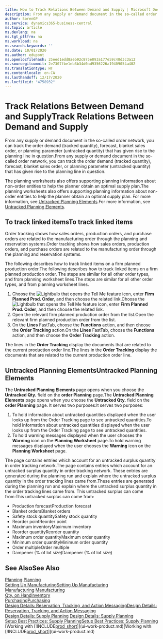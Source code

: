 ```yaml
---
title: How to Track Relations Between Demand and Supply | Microsoft Docs
description: From any supply or demand document in the so-called order network, you can track the order demand (tracked quantity), forecast, blanket sales order, or planning parameter (untracked quantity) that has given rise to the planning line in question.
author: SorenGP
ms.service: dynamics365-business-central
ms.topic: article
ms.devlang: na
ms.tgt_pltfrm: na
ms.workload: na
ms.search.keywords: ''
ms.date: 10/01/2020
ms.author: edupont
ms.openlocfilehash: 25eed1edd8aeb92c875e093a177e59c40d3c3a12
ms.sourcegitcommit: 2e7307fbe1eb3b34d0ad9356226a19409054a402
ms.translationtype: HT
ms.contentlocale: en-CA
ms.lasthandoff: 12/17/2020
ms.locfileid: "4758932"
---
```

# <a name="track-relations-between-demand-and-supply"></a><span data-ttu-id="ab093-103">Track Relations Between Demand and Supply</span><span class="sxs-lookup"><span data-stu-id="ab093-103">Track Relations Between Demand and Supply</span></span>
<span data-ttu-id="ab093-104">From any supply or demand document in the so-called order network, you can track the order demand (tracked quantity), forecast, blanket sales order, or planning parameter (untracked quantity) that has given rise to the planning line in question.</span><span class="sxs-lookup"><span data-stu-id="ab093-104">From any supply or demand document in the so-called order network, you can track the order demand (tracked quantity), forecast, blanket sales order, or planning parameter (untracked quantity) that has given rise to the planning line in question.</span></span>

<span data-ttu-id="ab093-105">The planning worksheets also offers supporting planning information about non-order entities to help the planner obtain an optimal supply plan.</span><span class="sxs-lookup"><span data-stu-id="ab093-105">The planning worksheets also offers supporting planning information about non-order entities to help the planner obtain an optimal supply plan.</span></span> <span data-ttu-id="ab093-106">For more information, see [Untracked Planning Elements](production-how-track-demand-supply.md#untracked-planning-elements).</span><span class="sxs-lookup"><span data-stu-id="ab093-106">For more information, see [Untracked Planning Elements](production-how-track-demand-supply.md#untracked-planning-elements).</span></span>

## <a name="to-track-linked-items"></a><span data-ttu-id="ab093-107">To track linked items</span><span class="sxs-lookup"><span data-stu-id="ab093-107">To track linked items</span></span>
<span data-ttu-id="ab093-108">Order tracking shows how sales orders, production orders, and purchase orders are related to the manufacturing order through the planning and reservation systems.</span><span class="sxs-lookup"><span data-stu-id="ab093-108">Order tracking shows how sales orders, production orders, and purchase orders are related to the manufacturing order through the planning and reservation systems.</span></span>

<span data-ttu-id="ab093-109">The following describes how to track linked items on a firm planned production order.</span><span class="sxs-lookup"><span data-stu-id="ab093-109">The following describes how to track linked items on a firm planned production order.</span></span> <span data-ttu-id="ab093-110">The steps are similar for all other order types, and from planning worksheet lines.</span><span class="sxs-lookup"><span data-stu-id="ab093-110">The steps are similar for all other order types, and from planning worksheet lines.</span></span>

1. <span data-ttu-id="ab093-111">Choose the ![Lightbulb that opens the Tell Me feature](media/ui-search/search_small.png "Tell me what you want to do") icon, enter **Firm Planned Prod. Order**, and then choose the related link.</span><span class="sxs-lookup"><span data-stu-id="ab093-111">Choose the ![Lightbulb that opens the Tell Me feature](media/ui-search/search_small.png "Tell me what you want to do") icon, enter **Firm Planned Prod. Order**, and then choose the related link.</span></span>
2. <span data-ttu-id="ab093-112">Open the relevant firm planned production order from the list.</span><span class="sxs-lookup"><span data-stu-id="ab093-112">Open the relevant firm planned production order from the list.</span></span>
3. <span data-ttu-id="ab093-113">On the **Lines** FastTab, choose the **Functions** action, and then choose the **Order Tracking** action.</span><span class="sxs-lookup"><span data-stu-id="ab093-113">On the **Lines** FastTab, choose the **Functions** action, and then choose the **Order Tracking** action.</span></span>

<span data-ttu-id="ab093-114">The lines in the **Order Tracking** display the documents that are related to the current production order line.</span><span class="sxs-lookup"><span data-stu-id="ab093-114">The lines in the **Order Tracking** display the documents that are related to the current production order line.</span></span>

## <a name="untracked-planning-elements"></a><span data-ttu-id="ab093-115">Untracked Planning Elements</span><span class="sxs-lookup"><span data-stu-id="ab093-115">Untracked Planning Elements</span></span>
<span data-ttu-id="ab093-116">The **Untracked Planning Elements** page opens when you choose the **Untracked Qty.** field on the **order Planning** page.</span><span class="sxs-lookup"><span data-stu-id="ab093-116">The **Untracked Planning Elements** page opens when you choose the **Untracked Qty.** field on the **order Planning** page.</span></span> <span data-ttu-id="ab093-117">It serves two purposes:</span><span class="sxs-lookup"><span data-stu-id="ab093-117">It serves two purposes:</span></span>

1. <span data-ttu-id="ab093-118">To hold information about untracked quantities displayed when the user looks up from the Order Tracking page to see untracked quantities.</span><span class="sxs-lookup"><span data-stu-id="ab093-118">To hold information about untracked quantities displayed when the user looks up from the Order Tracking page to see untracked quantities.</span></span>
2. <span data-ttu-id="ab093-119">To hold warning messages displayed when the user chooses the **Warning** icon on the **Planning Worksheet** page.</span><span class="sxs-lookup"><span data-stu-id="ab093-119">To hold warning messages displayed when the user chooses the **Warning** icon on the **Planning Worksheet** page.</span></span>

<span data-ttu-id="ab093-120">The page contains entries which account for an untracked surplus quantity in order tracking network.</span><span class="sxs-lookup"><span data-stu-id="ab093-120">The page contains entries which account for an untracked surplus quantity in order tracking network.</span></span> <span data-ttu-id="ab093-121">These entries are generated during the planning run and explain where the untracked surplus quantity in the order tracking lines came from.</span><span class="sxs-lookup"><span data-stu-id="ab093-121">These entries are generated during the planning run and explain where the untracked surplus quantity in the order tracking lines came from.</span></span> <span data-ttu-id="ab093-122">This untracked surplus can come from:</span><span class="sxs-lookup"><span data-stu-id="ab093-122">This untracked surplus can come from:</span></span>

- <span data-ttu-id="ab093-123">Production forecast</span><span class="sxs-lookup"><span data-stu-id="ab093-123">Production forecast</span></span>
- <span data-ttu-id="ab093-124">Blanket orders</span><span class="sxs-lookup"><span data-stu-id="ab093-124">Blanket orders</span></span>
- <span data-ttu-id="ab093-125">Safety stock quantity</span><span class="sxs-lookup"><span data-stu-id="ab093-125">Safety stock quantity</span></span>
- <span data-ttu-id="ab093-126">Reorder point</span><span class="sxs-lookup"><span data-stu-id="ab093-126">Reorder point</span></span>
- <span data-ttu-id="ab093-127">Maximum inventory</span><span class="sxs-lookup"><span data-stu-id="ab093-127">Maximum inventory</span></span>
- <span data-ttu-id="ab093-128">Reorder quantity</span><span class="sxs-lookup"><span data-stu-id="ab093-128">Reorder quantity</span></span>
- <span data-ttu-id="ab093-129">Maximum order quantity</span><span class="sxs-lookup"><span data-stu-id="ab093-129">Maximum order quantity</span></span>
- <span data-ttu-id="ab093-130">Minimum order quantity</span><span class="sxs-lookup"><span data-stu-id="ab093-130">Minimum order quantity</span></span>
- <span data-ttu-id="ab093-131">Order multiple</span><span class="sxs-lookup"><span data-stu-id="ab093-131">Order multiple</span></span>
- <span data-ttu-id="ab093-132">Dampener (% of lot size)</span><span class="sxs-lookup"><span data-stu-id="ab093-132">Dampener (% of lot size)</span></span>

## <a name="see-also"></a><span data-ttu-id="ab093-133">See Also</span><span class="sxs-lookup"><span data-stu-id="ab093-133">See Also</span></span>  
<span data-ttu-id="ab093-134">[Planning](production-planning.md) </span><span class="sxs-lookup"><span data-stu-id="ab093-134">[Planning](production-planning.md) </span></span>  
[<span data-ttu-id="ab093-135">Setting Up Manufacturing</span><span class="sxs-lookup"><span data-stu-id="ab093-135">Setting Up Manufacturing</span></span>](production-configure-production-processes.md)  
<span data-ttu-id="ab093-136">[Manufacturing](production-manage-manufacturing.md)  </span><span class="sxs-lookup"><span data-stu-id="ab093-136">[Manufacturing](production-manage-manufacturing.md)  </span></span>  
[<span data-ttu-id="ab093-137">Qty. on Hand</span><span class="sxs-lookup"><span data-stu-id="ab093-137">Inventory</span></span>](inventory-manage-inventory.md)  
[<span data-ttu-id="ab093-138">Purchasing</span><span class="sxs-lookup"><span data-stu-id="ab093-138">Purchasing</span></span>](purchasing-manage-purchasing.md)  
[<span data-ttu-id="ab093-139">Design Details: Reservation, Tracking, and Action Messaging</span><span class="sxs-lookup"><span data-stu-id="ab093-139">Design Details: Reservation, Tracking, and Action Messaging</span></span>](design-details-reservation-order-tracking-and-action-messaging.md)  
<span data-ttu-id="ab093-140">[Design Details: Supply Planning](design-details-supply-planning.md) </span><span class="sxs-lookup"><span data-stu-id="ab093-140">[Design Details: Supply Planning](design-details-supply-planning.md) </span></span>  
[<span data-ttu-id="ab093-141">Setup Best Practices: Supply Planning</span><span class="sxs-lookup"><span data-stu-id="ab093-141">Setup Best Practices: Supply Planning</span></span>](setup-best-practices-supply-planning.md)  
<span data-ttu-id="ab093-142">[Working with [!INCLUDE[prod_short](includes/prod_short.md)]](ui-work-product.md)</span><span class="sxs-lookup"><span data-stu-id="ab093-142">[Working with [!INCLUDE[prod_short](includes/prod_short.md)]](ui-work-product.md)</span></span>
